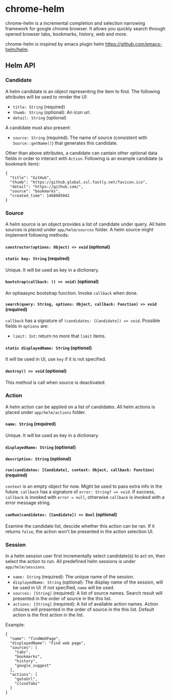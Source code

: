 # chrome-helm
chrome-helm is a incremental completion and selection narrowing framework for google chrome browser. It allows you quickly search through opened browser tabs, bookmarks, history, web and more.

chrome-helm is inspired by emacs plugin helm https://github.com/emacs-helm/helm.

## Helm API

### Candidate
A helm candidate is an object representing the item to find. The following attributes will be used to render the UI:
- `title: String` (required)
- `thumb: String` (optional): An icon url.
- `detail: String` (optional)

A candidate must also present:
- `source: String` (required): The name of source (consistent with `Source::getName()`) that generates this candidate.

Other than above attributes, a candidate can cantain other optional data fields in order to interact with `Action`. Following is an example candidate (a bookmark item):
```
{
  "title": "GitHub",
  "thumb": "https://github.global.ssl.fastly.net/favicon.ico",
  "detail": "https://github.com/",
  "source": "bookmarks",
  "created_time": 1468085042
}
```

### Source
A helm source is an object provides a list of candidate under query. All helm sources is placed under `app/helm/sources` folder. A helm source might implement following methods:

#### `constructor(options: Object) => void` (optional)

#### `static key: String` (required)
Unique. It will be used as key in a dictionary.

#### `bootstrap(callback: () => void)` (optional)
An optiaasync bootstrap function. Invoke `callback` when done.

#### `search(query: String, options: Object, callback: Function) => void` (required)
`callback` has a signature of `(candidates: [Candidate]) => void`. Possible fields in `options` are:
- `limit: Int`: return no more that `limit` items.

#### `static displayedName: String` (optional)
It will be used in UI, use `key` if it is not specified.

#### `destroy() => void` (optional)
This method is call when source is deactivated.

### Action
A helm action can be applied on a list of candidates. All helm actions is placed under `app/helm/actions` folder.

#### `name: String` (required)
Unique. It will be used as key in a dictionary.

#### `displayedName: String` (optional)

#### `description: String` (optional)

#### `run(candidates: [Candidate], context: Object, callback: Function)` (required)
`context` is an empty object for now. Might be used to pass extra info in the future.
`callback` has a signature of `error: String? => void`. If success, `callback` is invoked with `error = null`, otherwise `callback` is invoked with a error message string.

#### `canRun(candidates: [Candidate]) => Bool` (optional)
Examine the candidate list, descide whether this action can be ran. If it returns `false`, the action won't be presented in the action selection UI.

### Session
In a helm session user first incrementally select candidate(s) to act on, then select the action to run. All predefined helm sessions is under `app/helm/sessions`.
- `name: String` (required): The unique name of the session.
- `displayedName: String` (optional): The display name of the session, will be used in UI. If not specified, `name` will be used.
- `sources: [String]` (required): A list of source names. Search result will presented in the order of source in the this list.
- `actions: [String]` (required): A list of available action names. Action choices will presented in the order of source in the this list. Default action is the first action in the list.

Example:
```
{
  "name": "findWebPage",
  "displayedName": "Find web page",
  "sources": [
    "tabs",
    "bookmarks",
    "history",
    "google_suggest"
  ],
  "actions": [
    "gotoUrl",
    "closeTabs"
  ]
}
```

